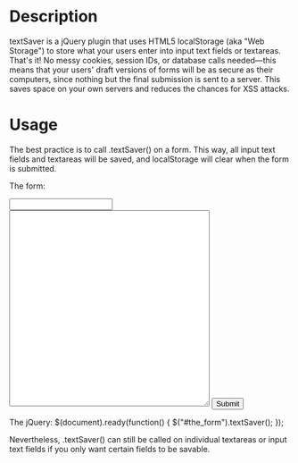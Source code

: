 Description
===========

textSaver is a jQuery plugin that uses HTML5 localStorage (aka "Web Storage") to store what your users enter into input text fields or textareas. That's it! No messy cookies, session IDs, or database calls needed—this means that your users' draft versions of forms will be as secure as their computers, since nothing but the final submission is sent to a server. This saves space on your own servers and reduces the chances for XSS attacks.

Usage
======

The best practice is to call .textSaver() on a form. This way, all input text fields and textareas will be saved, and localStorage will clear when the form is submitted.

The form:
	<form id="the_form">
	  <input type="text" id="name" name="name" />
	  <textarea id="big_textarea" name="big_textarea" rows="23" cols="42"></textarea>
	  <input type="submit" value="Submit" />
	</form>

The jQuery:
	$(document).ready(function() {
	  $("#the_form").textSaver();
	});

Nevertheless, .textSaver() can still be called on individual textareas or input text fields if you only want certain fields to be savable.